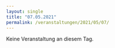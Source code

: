 ```yaml
---
layout: single
title: "07.05.2021"
permalink: /veranstaltungen/2021/05/07/
---
```


Keine Veranstaltung an diesem Tag.
